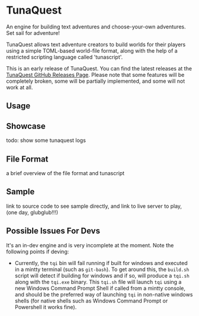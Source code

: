 TunaQuest
=========

An engine for building text adventures and choose-your-own adventures. Set sail
for adventure!

TunaQuest allows text adventure creators to build worlds for their players using
a simple TOML-based world-file format, along with the help of a restricted
scripting language called 'tunascript'.

This is an early release of TunaQuest. You can find the latest releases at
the [TunaQuest GitHub Releases Page](https://github.com/dekarrin/tunaq/releases).
Please note that some features will be completely broken, some will be partially
implemented, and some will not work at all.

## Usage

## Showcase
todo: show some tunaquest logs

## File Format
a brief overview of the file format and tunascript

## Sample
link to source code to see sample directly, and link to live server to play,
(one day, glubglub!!!)


Possible Issues For Devs
------------------------
It's an in-dev engine and is very incomplete at the moment. Note the following
points if deving:
* Currently, the `tqi` bin will fail running if built for windows and executed
in a mintty terminal (such as `git-bash`). To get around this, the `build.sh`
script will detect if building for windows and if so, will produce a `tqi.sh`
along with the `tqi.exe` binary. This `tqi.sh` file will launch `tqi` using a
new Windows Command Prompt Shell if called from a mintty console, and should be
the preferred way of launching `tqi` in non-native windows shells (for native
shells such as Windows Command Prompt or Powershell it works fine).